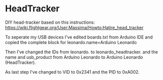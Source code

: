 # HeadTracker

DIY head-tracker based on this instructions: https://wiki.flightgear.org/User:Massima/Howto:Hatire_head_tracker

To seperate my USB devices I've edited boards.txt from Arduino IDE and copied the complete block for leonardo.name=Arduino Leonardo

Then I've changed the IDs from leonardo. to leonardo_headtracker. and the name and usb_product from Arduino Leonardo to Arduino Leonardo (HeadTracker).

As last step I've changed to VID to 0x2341 and the PID to 0xA002.